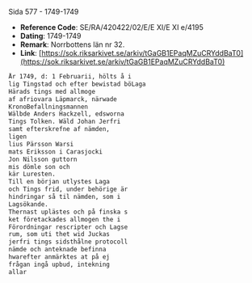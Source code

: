 Sida 577 - 1749-1749

- **Reference Code**: SE/RA/420422/02/E/E XI/E XI e/4195
- **Dating**: 1749-1749
- **Remark**: Norrbottens län nr 32.
- **Link**: [https://sok.riksarkivet.se/arkiv/tGaGB1EPaqMZuCRYddBaT0](https://sok.riksarkivet.se/arkiv/tGaGB1EPaqMZuCRYddBaT0)

```txt linenums="1"
År 1749, d: 1 Februarii, hölts å i
lig Tingstad och efter bewistad böLaga
Härads tings med allmoge
af afriovara Läpmarck, närwade
KronoBefallningsmannen
Wälbde Anders Hackzell, edsworna
Tings Tolken. Wäld Johan Jerfri
samt efterskrefne af nämden,
ligen
lius Pärsson Warsi
mats Eriksson i Carasjocki
Jon Nilsson guttorn
mis dömle son och
kär Luresten.
Till en början utlystes Laga
och Tings frid, under behörige är
hindringar så til nämden, som i
Lagsökande.
Thernast uplästes och på finska s
ket företackades allmogen the i
Förordningar rescripter och Lagse
rum, som uti thet wid Juckas
jerfri tings sidsthålne protocoll
nämde och anteknade befinna
hwarefter anmärktes at på ej
frågan ingå upbud, intekning
allar
```
